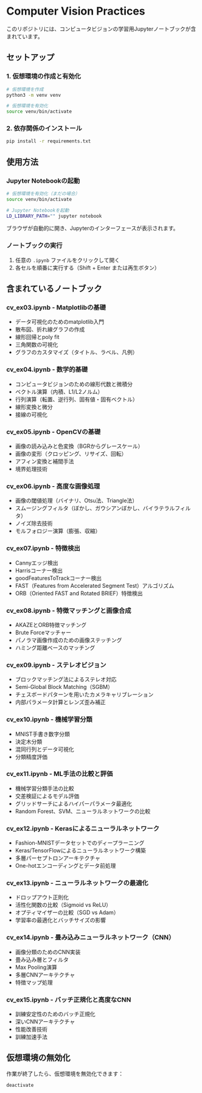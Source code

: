 # Computer Vision Practices

このリポジトリには、コンピュータビジョンの学習用Jupyterノートブックが含まれています。

## セットアップ

### 1. 仮想環境の作成と有効化

```bash
# 仮想環境を作成
python3 -m venv venv

# 仮想環境を有効化
source venv/bin/activate
```

### 2. 依存関係のインストール

```bash
pip install -r requirements.txt
```

## 使用方法

### Jupyter Notebookの起動

```bash
# 仮想環境を有効化（まだの場合）
source venv/bin/activate

# Jupyter Notebookを起動
LD_LIBRARY_PATH="" jupyter notebook
```

ブラウザが自動的に開き、Jupyterのインターフェースが表示されます。

### ノートブックの実行

1. 任意の `.ipynb` ファイルをクリックして開く
2. 各セルを順番に実行する（Shift + Enter または再生ボタン）

## 含まれているノートブック

### cv_ex03.ipynb - Matplotlibの基礎
- データ可視化のためのmatplotlib入門
- 散布図、折れ線グラフの作成
- 線形回帰とpoly fit
- 三角関数の可視化
- グラフのカスタマイズ（タイトル、ラベル、凡例）

### cv_ex04.ipynb - 数学的基礎
- コンピュータビジョンのための線形代数と微積分
- ベクトル演算（内積、L1/L2ノルム）
- 行列演算（転置、逆行列、固有値・固有ベクトル）
- 線形変換と微分
- 接線の可視化

### cv_ex05.ipynb - OpenCVの基礎
- 画像の読み込みと色変換（BGRからグレースケール）
- 画像の変形（クロッピング、リサイズ、回転）
- アフィン変換と補間手法
- 境界処理技術

### cv_ex06.ipynb - 高度な画像処理
- 画像の閾値処理（バイナリ、Otsu法、Triangle法）
- スムージングフィルタ（ぼかし、ガウシアンぼかし、バイラテラルフィルタ）
- ノイズ除去技術
- モルフォロジー演算（膨張、収縮）

### cv_ex07.ipynb - 特徴検出
- Cannyエッジ検出
- Harrisコーナー検出
- goodFeaturesToTrackコーナー検出
- FAST（Features from Accelerated Segment Test）アルゴリズム
- ORB（Oriented FAST and Rotated BRIEF）特徴検出

### cv_ex08.ipynb - 特徴マッチングと画像合成
- AKAZEとORB特徴マッチング
- Brute Forceマッチャー
- パノラマ画像作成のための画像ステッチング
- ハミング距離ベースのマッチング

### cv_ex09.ipynb - ステレオビジョン
- ブロックマッチング法によるステレオ対応
- Semi-Global Block Matching（SGBM）
- チェスボードパターンを用いたカメラキャリブレーション
- 内部パラメータ計算とレンズ歪み補正

### cv_ex10.ipynb - 機械学習分類
- MNIST手書き数字分類
- 決定木分類
- 混同行列とデータ可視化
- 分類精度評価

### cv_ex11.ipynb - ML手法の比較と評価
- 機械学習分類手法の比較
- 交差検証によるモデル評価
- グリッドサーチによるハイパーパラメータ最適化
- Random Forest、SVM、ニューラルネットワークの比較

### cv_ex12.ipynb - Kerasによるニューラルネットワーク
- Fashion-MNISTデータセットでのディープラーニング
- Keras/TensorFlowによるニューラルネットワーク構築
- 多層パーセプトロンアーキテクチャ
- One-hotエンコーディングとデータ前処理

### cv_ex13.ipynb - ニューラルネットワークの最適化
- ドロップアウト正則化
- 活性化関数の比較（Sigmoid vs ReLU）
- オプティマイザーの比較（SGD vs Adam）
- 学習率の最適化とバッチサイズの影響

### cv_ex14.ipynb - 畳み込みニューラルネットワーク（CNN）
- 画像分類のためのCNN実装
- 畳み込み層とフィルタ
- Max Pooling演算
- 多層CNNアーキテクチャ
- 特徴マップ処理

### cv_ex15.ipynb - バッチ正規化と高度なCNN
- 訓練安定性のためのバッチ正規化
- 深いCNNアーキテクチャ
- 性能改善技術
- 訓練加速手法

## 仮想環境の無効化

作業が終了したら、仮想環境を無効化できます：

```bash
deactivate
```